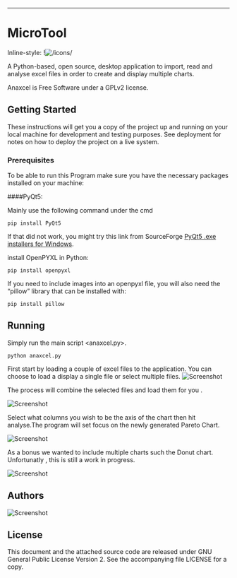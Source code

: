 --------------------------------------------------------------------------------------------------------------------------

# MicroTool 
Inline-style: 
!![/icons/](espLogo.png "MicroTool Logo")


A Python-based, open source, desktop application to import, read and analyse excel files in order to create and display multiple charts.

Anaxcel is Free Software under a GPLv2 license.

## Getting Started

These instructions will get you a copy of the project up and running on your local machine for development and testing purposes. See deployment for notes on how to deploy the project on a live system.

### Prerequisites


To be able to run this Program make sure you have the necessary packages installed on your machine:

####PyQt5:

Mainly use the following command under the cmd
```
pip install PyQt5
```
If that did not work, you might try this link from SourceForge [PyQt5 .exe installers for Windows](https://sourceforge.net/projects/pyqt/files/PyQt5/).

install OpenPYXL in Python:

```
pip install openpyxl
```
If you need to include images into an openpyxl file, you will also need the “pillow” library that can be installed with:

```
pip install pillow
```

## Running 

Simply run the main script <anaxcel.py>.

```
python anaxcel.py
```

First start by loading a couple of excel files to the application. You can choose to load a display a single file or select multiple files. 
![Screenshot](s7.png)

The process will combine the selected files and load them for you .

![Screenshot](s3.png)

Select what columns you wish to be the axis of the chart then hit analyse.The program will set focus on the newly generated Pareto Chart.

![Screenshot](s1.png)

As a bonus we wanted to include multiple charts such the Donut chart. Unfortunatly , this is still a work in progress.

![Screenshot](s6.png) 


## Authors

   
   ![Screenshot](s5.png)

## License

This document and the attached source code are released under GNU General Public License Version 2. See the accompanying file LICENSE for a copy.




